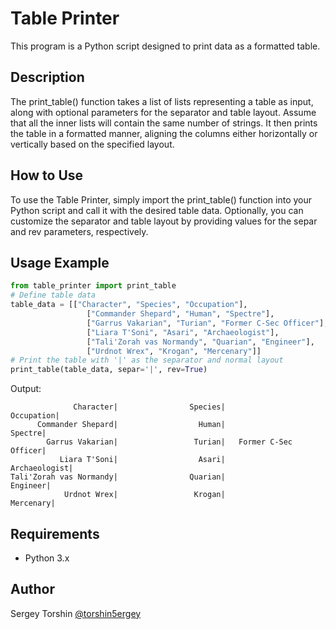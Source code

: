 # Table Printer

This program is a Python script designed to print data as a formatted table.

## Description

The print_table() function takes a list of lists representing a table as input, along with optional parameters for the separator and table layout. Assume that all the inner lists will contain the same number of strings.
It then prints the table in a formatted manner, aligning the columns either horizontally or vertically based on the specified layout.

## How to Use

To use the Table Printer, simply import the print_table() function into your Python script and call it with the desired table data. Optionally, you can customize the separator and table layout by providing values for the separ and rev parameters, respectively.

## Usage Example
```python
from table_printer import print_table
# Define table data
table_data = [["Character", "Species", "Occupation"],
                 ["Commander Shepard", "Human", "Spectre"],
                 ["Garrus Vakarian", "Turian", "Former C-Sec Officer"],
                 ["Liara T'Soni", "Asari", "Archaeologist"],
                 ["Tali'Zorah vas Normandy", "Quarian", "Engineer"],
                 ["Urdnot Wrex", "Krogan", "Mercenary"]]
# Print the table with '|' as the separator and normal layout
print_table(table_data, separ='|', rev=True)
```
Output:
```
              Character|                Species|             Occupation|
      Commander Shepard|                  Human|                Spectre|
        Garrus Vakarian|                 Turian|   Former C-Sec Officer|
           Liara T'Soni|                  Asari|          Archaeologist|
Tali'Zorah vas Normandy|                Quarian|               Engineer|
            Urdnot Wrex|                 Krogan|              Mercenary|
```

## Requirements

- Python 3.x

## Author 

Sergey Torshin [@torshin5ergey](https://github.com/torshin5ergey)